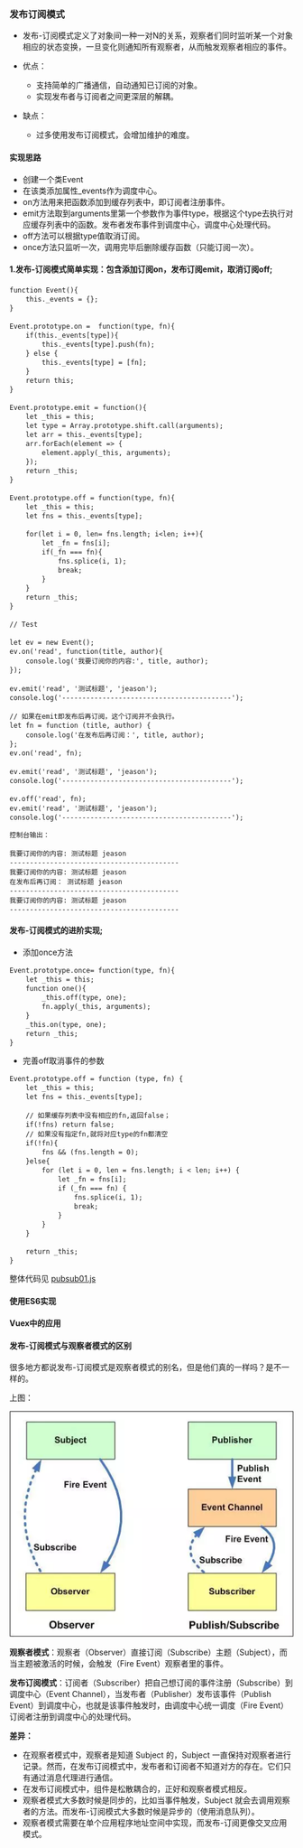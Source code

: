 ### 发布订阅模式
* 发布-订阅模式定义了对象间一种一对N的关系，观察者们同时监听某一个对象相应的状态变换，一旦变化则通知所有观察者，从而触发观察者相应的事件。

* 优点：
    * 支持简单的广播通信，自动通知已订阅的对象。
    * 实现发布者与订阅者之间更深层的解耦。
* 缺点：
    * 过多使用发布订阅模式，会增加维护的难度。

#### 实现思路
* 创建一个类Event
* 在该类添加属性_events作为调度中心。
* on方法用来把函数添加到缓存列表中，即订阅者注册事件。
* emit方法取到arguments里第一个参数作为事件type，根据这个type去执行对应缓存列表中的函数。发布者发布事件到调度中心，调度中心处理代码。
* off方法可以根据type值取消订阅。
* once方法只监听一次，调用完毕后删除缓存函数（只能订阅一次）。

#### 1.发布-订阅模式简单实现：包含添加订阅on，发布订阅emit，取消订阅off;

```
function Event(){
    this._events = {};
}

Event.prototype.on =  function(type, fn){
    if(this._events[type]){
        this._events[type].push(fn);
    } else {
        this._events[type] = [fn];
    }
    return this;
}

Event.prototype.emit = function(){
    let _this = this;
    let type = Array.prototype.shift.call(arguments);
    let arr = this._events[type];
    arr.forEach(element => {
        element.apply(_this, arguments);
    });
    return _this;
}

Event.prototype.off = function(type, fn){
    let _this = this;
    let fns = this._events[type];
    
    for(let i = 0, len= fns.length; i<len; i++){
        let _fn = fns[i];
        if(_fn === fn){
            fns.splice(i, 1);
            break;
        }
    }
    return _this;
}

// Test

let ev = new Event();
ev.on('read', function(title, author){
    console.log('我要订阅你的内容:', title, author);
});

ev.emit('read', '测试标题', 'jeason');
console.log('------------------------------------------');

// 如果在emit即发布后再订阅，这个订阅并不会执行。
let fn = function (title, author) {
    console.log('在发布后再订阅：', title, author);
};
ev.on('read', fn);

ev.emit('read', '测试标题', 'jeason');
console.log('------------------------------------------');

ev.off('read', fn);
ev.emit('read', '测试标题', 'jeason');
console.log('------------------------------------------');
```

```
控制台输出：

我要订阅你的内容: 测试标题 jeason
------------------------------------------
我要订阅你的内容: 测试标题 jeason
在发布后再订阅： 测试标题 jeason
------------------------------------------
我要订阅你的内容: 测试标题 jeason
------------------------------------------
```

#### 发布-订阅模式的进阶实现;
* 添加once方法
```
Event.prototype.once= function(type, fn){
    let _this = this;
    function one(){
        _this.off(type, one);
        fn.apply(_this, arguments);
    }
    _this.on(type, one);
    return _this;
}
```

* 完善off取消事件的参数
```
Event.prototype.off = function (type, fn) {
    let _this = this;
    let fns = this._events[type];

    // 如果缓存列表中没有相应的fn,返回false；
    if(!fns) return false;
    // 如果没有指定fn,就将对应type的fn都清空
    if(!fn){
        fns && (fns.length = 0);
    }else{
        for (let i = 0, len = fns.length; i < len; i++) {
            let _fn = fns[i];
            if (_fn === fn) {
                fns.splice(i, 1);
                break;
            }
        }
    }
 
    return _this;
}
```
整体代码见 [pubsub01.js](./pubsub01.js)

#### 使用ES6实现


#### Vuex中的应用

#### 发布-订阅模式与观察者模式的区别

很多地方都说发布-订阅模式是观察者模式的别名，但是他们真的一样吗？是不一样的。

上图：

![](./pubsub.png)

**观察者模式**：观察者（Observer）直接订阅（Subscribe）主题（Subject），而当主题被激活的时候，会触发（Fire Event）观察者里的事件。

**发布订阅模式**：订阅者（Subscriber）把自己想订阅的事件注册（Subscribe）到调度中心（Event Channel），当发布者（Publisher）发布该事件（Publish Event）到调度中心，也就是该事件触发时，由调度中心统一调度（Fire Event）订阅者注册到调度中心的处理代码。

**差异：**

* 在观察者模式中，观察者是知道 Subject 的，Subject 一直保持对观察者进行记录。然而，在发布订阅模式中，发布者和订阅者不知道对方的存在。它们只有通过消息代理进行通信。
* 在发布订阅模式中，组件是松散耦合的，正好和观察者模式相反。
* 观察者模式大多数时候是同步的，比如当事件触发，Subject 就会去调用观察者的方法。而发布-订阅模式大多数时候是异步的（使用消息队列）。
* 观察者模式需要在单个应用程序地址空间中实现，而发布-订阅更像交叉应用模式。




